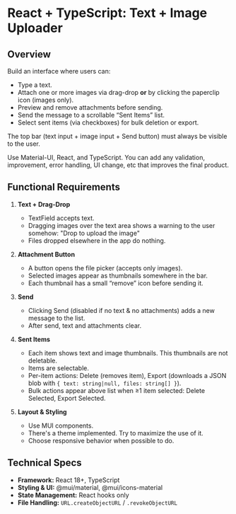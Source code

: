 # React + TypeScript:  Text + Image Uploader

## Overview

Build an interface where users can:
- Type a text.
- Attach one or more images via drag-drop **or** by clicking the paperclip icon (images only).
- Preview and remove attachments before sending.
- Send the message to a scrollable “Sent Items” list.
- Select sent items (via checkboxes) for bulk deletion or export.

The top bar (text input + image input + Send button) must always be visible to the user.

Use Material-UI, React, and TypeScript.
You can add any validation, improvement, error handling, UI change, etc that improves the final product.

## Functional Requirements

1. **Text + Drag-Drop**  
   - TextField accepts text.
   - Dragging images over the text area shows a warning to the user somehow: "Drop to upload the image"
   - Files dropped elsewhere in the app do nothing.

2. **Attachment Button**  
   - A button opens the file picker (accepts only images).
   - Selected images appear as thumbnails somewhere in the bar.
   - Each thumbnail has a small “remove” icon before sending it.

3. **Send**  
   - Clicking Send (disabled if no text & no attachments) adds a new message to the list.
   - After send, text and attachments clear.

4. **Sent Items**  
   - Each item shows text and image thumbnails. This thumbnails are not deletable.
   - Items are selectable.
   - Per-item actions: Delete (removes item), Export (downloads a JSON blob with `{ text: string|null, files: string[] }`).
   - Bulk actions appear above list when ≥1 item selected: Delete Selected, Export Selected.

5. **Layout & Styling**  
   - Use MUI components.
   - There's a theme implemented. Try to maximize the use of it.
   - Choose responsive behavior when possible to do.

## Technical Specs

- **Framework:** React 18+, TypeScript  
- **Styling & UI:** @mui/material, @mui/icons-material  
- **State Management:** React hooks only  
- **File Handling:** `URL.createObjectURL` / `.revokeObjectURL`  